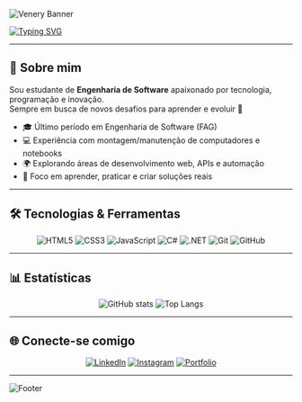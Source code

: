 <!-- Banner futurista -->
![Venery Banner](https://capsule-render.vercel.app/api?type=waving&color=0:6a11cb,100:2575fc&height=200&section=header&text=⚡%20𝔙𝔢𝔫𝔢𝔯𝔶%20𝔊𝔲𝔱𝔦𝔢𝔯𝔶%20⚡&fontSize=45&fontColor=ffffff&animation=fadeIn&fontAlignY=35)

<!-- Texto animado -->
[![Typing SVG](https://readme-typing-svg.herokuapp.com?color=6A11CB&size=25&center=true&vCenter=true&width=1000&lines=👨‍💻+Desenvolvedor+em+Formação;🚀+Entusiasta+de+Tecnologia;💡+Sempre+Aprendendo+Novas+Stacks;⚡+Criando+Projetos+Inovadores)](https://git.io/typing-svg)

---

## 👾 Sobre mim  
Sou estudante de **Engenharia de Software** apaixonado por tecnologia, programação e inovação.  
Sempre em busca de novos desafios para aprender e evoluir 🚀  

- 🎓 Último período em Engenharia de Software (FAG)  
- 💻 Experiência com montagem/manutenção de computadores e notebooks  
- 🌍 Explorando áreas de desenvolvimento web, APIs e automação  
- 🎯 Foco em aprender, praticar e criar soluções reais  

---

## 🛠️ Tecnologias & Ferramentas  

<div align="center">

![HTML5](https://img.shields.io/badge/HTML5-E34F26?style=for-the-badge&logo=html5&logoColor=white)
![CSS3](https://img.shields.io/badge/CSS3-1572B6?style=for-the-badge&logo=css3&logoColor=white)
![JavaScript](https://img.shields.io/badge/JavaScript-F7DF1E?style=for-the-badge&logo=javascript&logoColor=black)
![C#](https://img.shields.io/badge/C%23-239120?style=for-the-badge&logo=c-sharp&logoColor=white)
![.NET](https://img.shields.io/badge/.NET-512BD4?style=for-the-badge&logo=dotnet&logoColor=white)
![Git](https://img.shields.io/badge/Git-F05032?style=for-the-badge&logo=git&logoColor=white)
![GitHub](https://img.shields.io/badge/GitHub-181717?style=for-the-badge&logo=github&logoColor=white)

</div>

---

## 📊 Estatísticas  

<div align="center">

![GitHub stats](https://github-readme-stats.vercel.app/api?username=SERUMANINH0&show_icons=true&theme=radical)
![Top Langs](https://github-readme-stats.vercel.app/api/top-langs/?username=SERUMANINH0&layout=compact&theme=radical)

</div>

---

## 🌐 Conecte-se comigo  

<div align="center">

[![LinkedIn](https://img.shields.io/badge/LinkedIn-0077B5?style=for-the-badge&logo=linkedin&logoColor=white)](https://www.linkedin.com/)
[![Instagram](https://img.shields.io/badge/Instagram-E4405F?style=for-the-badge&logo=instagram&logoColor=white)](https://www.instagram.com/)
[![Portfolio](https://img.shields.io/badge/Portfolio-000000?style=for-the-badge&logo=vercel&logoColor=white)](#)

</div>

---

<!-- Rodapé com efeito futurista -->
![Footer](https://capsule-render.vercel.app/api?type=waving&color=0:2575fc,100:6a11cb&height=120&section=footer)
